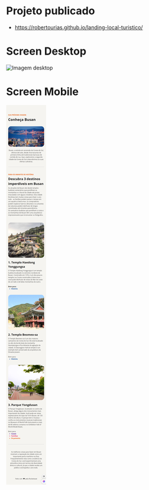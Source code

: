 
# Projeto publicado
* https://robertourias.github.io/landing-local-turistico/

# Screen Desktop
![Imagem desktop](desktop.png)


# Screen Mobile
![Imagem Mobile](mobile.png)
